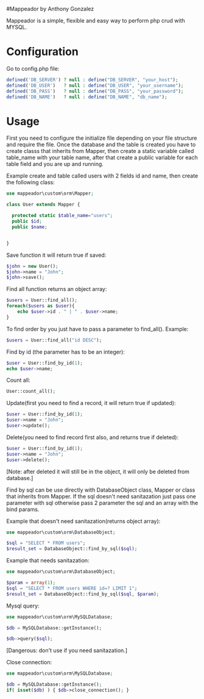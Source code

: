 #Mappeador by Anthony Gonzalez

Mappeador is a simple, flexible and easy way to perform php crud with MYSQL.

# Configuration
Go to config.php file:
```php
defined('DB_SERVER') ? null : define("DB_SERVER", "your_host");
defined('DB_USER')   ? null : define("DB_USER", "your_username");
defined('DB_PASS')   ? null : define("DB_PASS", "your_password");
defined('DB_NAME')   ? null : define("DB_NAME", "db_name");
```

# Usage
First you need to configure the initialize file depending on your file structure and require the file.
Once the database and the table is created you have to create classs that inherits from Mapper, then create a static variable called table_name with your table name, after that create a public variable for each table field and you are up and running.

Example create and table called users with 2 fields id and name, then create the following class:
```php
use mappeador\custom\orm\Mapper;

class User extends Mapper {

  protected static $table_name="users";
  public $id;
  public $name;


}
```

Save function it will return true if saved:
```php
$john = new User();
$john->name = "John";
$john->save();
```

Find all function returns an object array:
```php
$users = User::find_all();
foreach($users as $user){
    echo $user->id . " | " . $user->name;
}
```

To find order by you just have to pass a parameter to find_all().
Example:
```php
$users = User::find_all("id DESC");
```

Find by id (the parameter has to be an integer):
```php
$user = User::find_by_id(1);
echo $user->name;
```
Count all:
```php
User::count_all();
```

Update(first you need to find a record, it will return true if updated):
```php
$user = User::find_by_id(1);
$user->name = "John";
$user->update();
```
Delete(you need to find record first also, and returns true if deleted):
```php
$user = User::find_by_id(1);
$user->name = "John";
$user->delete();
```
[Note: after deleted it will still be in the object, it will only be deleted from database.]

Find by sql can be use directly with DatabaseObject class, Mapper or class that inherits from Mapper. If the sql doesn't need sanitazation just pass one parameter with sql otherwise pass 2 parameter the sql and an array with the bind params.

Example that doesn't need sanitazation(returns object array):
```php
use mappeador\custom\orm\DatabaseObject;

$sql = "SELECT * FROM users";
$result_set = DatabaseObject::find_by_sql($sql);
```
Example that needs sanitazation:
```php
use mappeador\custom\orm\DatabaseObject;

$param = array(1);
$sql = "SELECT * FROM users WHERE id=? LIMIT 1";
$result_set = DatabaseObject::find_by_sql($sql, $param);
```

Mysql query:
```php
use mappeador\custom\orm\MySQLDatabase;

$db = MySQLDatabase::getInstance();

$db->query($sql);
```
[Dangerous: don't use if you need sanitazation.]

Close connection:
```php
use mappeador\custom\orm\MySQLDatabase;

$db = MySQLDatabase::getInstance();
if( isset($db) ) { $db->close_connection(); }
```
